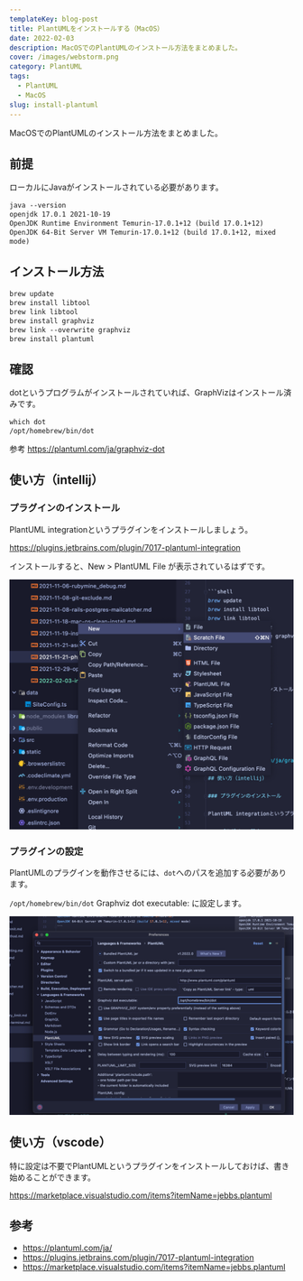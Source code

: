 ```yaml
---
templateKey: blog-post
title: PlantUMLをインストールする（MacOS）
date: 2022-02-03
description: MacOSでのPlantUMLのインストール方法をまとめました。
cover: /images/webstorm.png
category: PlantUML
tags:
  - PlantUML
  - MacOS
slug: install-plantuml
---
```


MacOSでのPlantUMLのインストール方法をまとめました。

## 前提

ローカルにJavaがインストールされている必要があります。

```shell
java --version
openjdk 17.0.1 2021-10-19
OpenJDK Runtime Environment Temurin-17.0.1+12 (build 17.0.1+12)
OpenJDK 64-Bit Server VM Temurin-17.0.1+12 (build 17.0.1+12, mixed mode)
```

## インストール方法

```shell
brew update
brew install libtool
brew link libtool
brew install graphviz
brew link --overwrite graphviz
brew install plantuml
```

## 確認

dotというプログラムがインストールされていれば、GraphVizはインストール済みです。

```shell
which dot
/opt/homebrew/bin/dot
```

参考
<https://plantuml.com/ja/graphviz-dot>

## 使い方（intellij）

### プラグインのインストール

PlantUML integrationというプラグインをインストールしましょう。

<https://plugins.jetbrains.com/plugin/7017-plantuml-integration>

インストールすると、New > PlantUML File が表示されているはずです。

![plantuml_new_file](../../static/images/posts/plantuml_new_file.png)

### プラグインの設定

PlantUMLのプラグインを動作させるには、`dot`へのパスを追加する必要があります。

`/opt/homebrew/bin/dot` Graphviz dot executable: に設定します。

![plantuml_preference](../../static/images/posts/plantuml_preference.png)

## 使い方（vscode）

特に設定は不要でPlantUMLというプラグインをインストールしておけば、書き始めることができます。

<https://marketplace.visualstudio.com/items?itemName=jebbs.plantuml>

## 参考

- <https://plantuml.com/ja/>
- <https://plugins.jetbrains.com/plugin/7017-plantuml-integration>
- <https://marketplace.visualstudio.com/items?itemName=jebbs.plantuml>